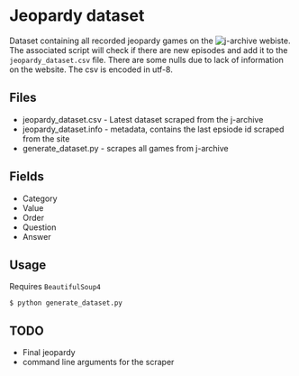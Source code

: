 # Jeopardy dataset

Dataset containing all recorded jeopardy games on the ![j-archive](http://www.j-archive.com) webiste. The associated script will check if there are new episodes and add it to the `jeopardy_dataset.csv` file. There are some nulls due to lack of information on the website. The csv is encoded in utf-8.

## Files 
* jeopardy_dataset.csv  - Latest dataset scraped from the j-archive
* jeopardy_dataset.info - metadata, contains the last epsiode id scraped from the site
* generate_dataset.py   - scrapes all games from j-archive

## Fields
* Category
* Value
* Order
* Question
* Answer 

## Usage
Requires `BeautifulSoup4`
```
$ python generate_dataset.py 
```

## TODO
* Final jeopardy
* command line arguments for the scraper
